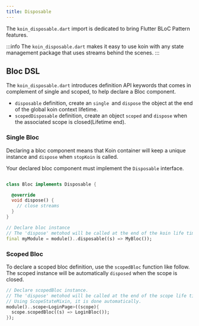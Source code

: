 ```yaml
---
title: Disposable
---
```


The `koin_disposable.dart` import is dedicated to bring Flutter BLoC Pattern features.

:::info
The `koin_disposable.dart` makes it easy to use koin with any state management package that uses streams behind the scenes.
:::

## Bloc DSL

The `koin_disposable.dart` introduces definition API keywords that comes in complement of single and scoped, to help declare a Bloc component.

- `disposable` definition, create an `single `and `dispose` the object at the end of the global koin context lifetime.
- `scopedDisposable` definition, create an object `scoped` and `dispose` when the associated scope is closed(Lifetime end).

### Single Bloc

Declaring a bloc component means that Koin container will keep a unique instance 
and `dispose` when `stopKoin` is called.

Your declared bloc component must implement the `Disposable` interface.

```dart

class Bloc implements Disposable {

  @override
  void dispose() {
    // close streams
  }
}

// Declare bloc instance
// The 'dispose' metohod will be called at the end of the koin life time.
final myModule = module()..disposable((s) => MyBloc());

```
### Scoped Bloc

To declare a scoped bloc definition, use the `scopedBloc` function like follow. 
The scoped instance will be automatically `disposed` when the scope is closed.

```dart
// Declare scopedBloc instance.
// The 'dispose' metohod will be called at the end of the scope life time.
// Using ScopeStateMixin, it is done automatically.
module()..scope<LoginPage>((scope){
  scope.scopedBloc((s) => LoginBloc());
});
```

